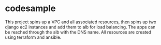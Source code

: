 # codesample
This project spins up a VPC and all associated resources, then spins up two django ec2 instances and add them to alb for load balancing. The apps can be reached through the alb with the DNS name. All resources are created using terraform and ansible.
